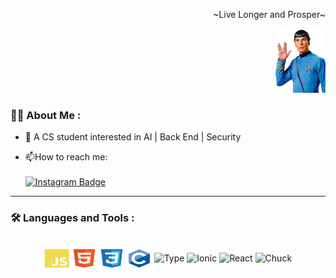
<div id="badges" align=right>
    <p>~Live Longer and Prosper~</p>
    <img src="/Sir. Spock salute.png" width="80" > 
</div>



### :woman_technologist: About Me :

- :book: A CS student interested in AI | Back End | Security

- :mailbox:How to reach me: <br><br>
  <a href="mailto:katlenvanessa15@gmail.com?subject=Contato%20pelo%20GitHub"> <img src="https://img.shields.io/badge/Gmail-dark?style=for-the-badge&logo=gmail&logoColor=white" alt="Instagram Badge"/></a>

---

### :hammer_and_wrench: Languages and Tools :
  
<div align=center><br>
    <img align="center" alt="Js" height="30" width="40" src="https://raw.githubusercontent.com/devicons/devicon/master/icons/javascript/javascript-plain.svg">
    <img align="center" alt="HTML" height="30" width="40" src="https://raw.githubusercontent.com/devicons/devicon/master/icons/html5/html5-original.svg">
    <img align="center" alt="CSS" height="30" width="40" src="https://raw.githubusercontent.com/devicons/devicon/master/icons/css3/css3-original.svg">
    <img align="center" alt="C" height="30" width="40" src="https://raw.githubusercontent.com/devicons/devicon/master/icons/c/c-original.svg">
    <img align="center" alt="Type" height="30" width="40" src="https://cdn.jsdelivr.net/gh/devicons/devicon/icons/typescript/typescript-original.svg" />
    <img align="center" alt="Ionic" height="30" width="40" src="https://cdn.jsdelivr.net/gh/devicons/devicon/icons/ionic/ionic-original.svg" />
    <img align="center" alt="React" height="30" width="40" src="https://cdn.jsdelivr.net/gh/devicons/devicon/icons/react/react-original.svg" />
    <img align="center" alt="Chuck" height="30" width="35" src="https://chuck.stanford.edu/doc/images/chuck-logo2023w.png" />
</div>


    

